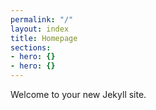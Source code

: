 ```yaml
---
permalink: "/"
layout: index
title: Homepage
sections:
- hero: {}
- hero: {}
---
```


Welcome to your new Jekyll site.
